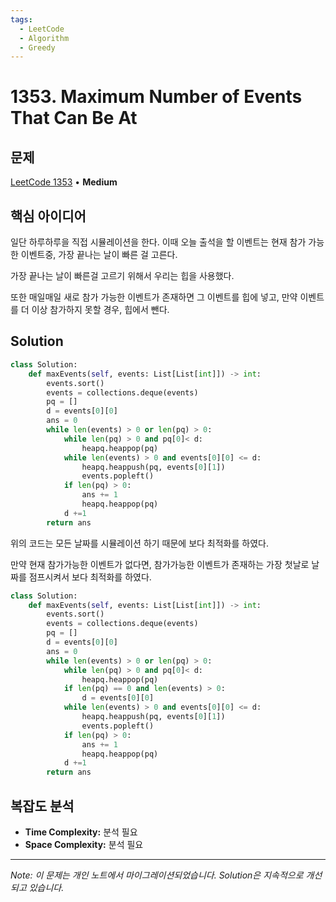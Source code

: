 ```yaml
---
tags:
  - LeetCode
  - Algorithm
  - Greedy
---
```


# 1353. Maximum Number of Events That Can Be At

## 문제

[LeetCode 1353](https://leetcode.com/problems/maximum-number-of-events-that-can-be-attended/) • **Medium**

## 핵심 아이디어

일단 하루하루을 직접 시뮬레이션을 한다. 이때 오늘 출석을 할 이벤트는 현재 참가 가능한 이벤트중, 가장 끝나는 날이 빠른 걸 고른다.

가장 끝나는 날이 빠른걸 고르기 위해서 우리는 힙을 사용했다.

또한 매일매일 새로 참가 가능한 이벤트가 존재하면 그 이벤트를 힙에 넣고, 만약 이벤트를 더 이상 참가하지 못할 경우, 힙에서 뺀다.

## Solution

```python
class Solution:
    def maxEvents(self, events: List[List[int]]) -> int:
        events.sort()
        events = collections.deque(events)
        pq = []
        d = events[0][0]
        ans = 0
        while len(events) > 0 or len(pq) > 0:
            while len(pq) > 0 and pq[0]< d:
                heapq.heappop(pq)
            while len(events) > 0 and events[0][0] <= d:
                heapq.heappush(pq, events[0][1])
                events.popleft()
            if len(pq) > 0:
                ans += 1
                heapq.heappop(pq)                
            d +=1
        return ans
```

위의 코드는 모든 날짜를 시뮬레이션 하기 때문에 보다 최적화를 하였다.

만약 현재 참가가능한 이벤트가 없다면, 참가가능한 이벤트가 존재하는 가장 첫날로 날짜를 점프시켜서 보다 최적화를 하였다.

```python
class Solution:
    def maxEvents(self, events: List[List[int]]) -> int:
        events.sort()
        events = collections.deque(events)
        pq = []
        d = events[0][0]
        ans = 0
        while len(events) > 0 or len(pq) > 0:
            while len(pq) > 0 and pq[0]< d:
                heapq.heappop(pq)
            if len(pq) == 0 and len(events) > 0:
                d = events[0][0]
            while len(events) > 0 and events[0][0] <= d:
                heapq.heappush(pq, events[0][1])
                events.popleft()
            if len(pq) > 0:
                ans += 1
                heapq.heappop(pq)                
            d +=1
        return ans
```

## 복잡도 분석

- **Time Complexity:** 분석 필요
- **Space Complexity:** 분석 필요

---

*Note: 이 문제는 개인 노트에서 마이그레이션되었습니다. Solution은 지속적으로 개선되고 있습니다.*
